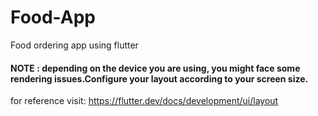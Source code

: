 # Food-App

 Food ordering app using flutter<br>
 
 
#### NOTE : depending on the device you are using, you might face some rendering issues.Configure your layout according to your screen size.
for reference visit: https://flutter.dev/docs/development/ui/layout
